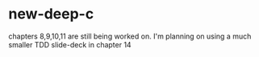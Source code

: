 # new-deep-c

chapters 8,9,10,11 are still being worked on.
I'm planning on using a much smaller TDD slide-deck in chapter 14